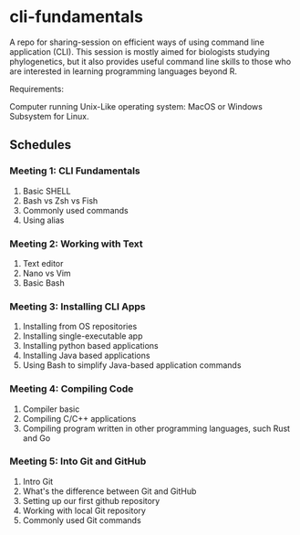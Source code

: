 # cli-fundamentals

A repo for sharing-session on efficient ways of using command line application (CLI). This session is mostly aimed for biologists studying phylogenetics, but it also provides useful command line skills to those who are interested in learning programming languages beyond R.

Requirements:

Computer running Unix-Like operating system: MacOS or Windows Subsystem for Linux.

## Schedules

### Meeting 1: CLI Fundamentals

1. Basic SHELL
2. Bash vs Zsh vs Fish
3. Commonly used commands
4. Using alias

### Meeting 2: Working with Text

1. Text editor
2. Nano vs Vim
3. Basic Bash

### Meeting 3: Installing CLI Apps

1. Installing from OS repositories
2. Installing single-executable app
3. Installing python based applications
4. Installing Java based applications
5. Using Bash to simplify Java-based application commands

### Meeting 4: Compiling Code

1. Compiler basic
2. Compiling C/C++ applications
3. Compiling program written in other programming languages, such Rust and Go

### Meeting 5: Into Git and GitHub

1. Intro Git
2. What's the difference between Git and GitHub
3. Setting up our first github repository
4. Working with local Git repository
5. Commonly used Git commands
